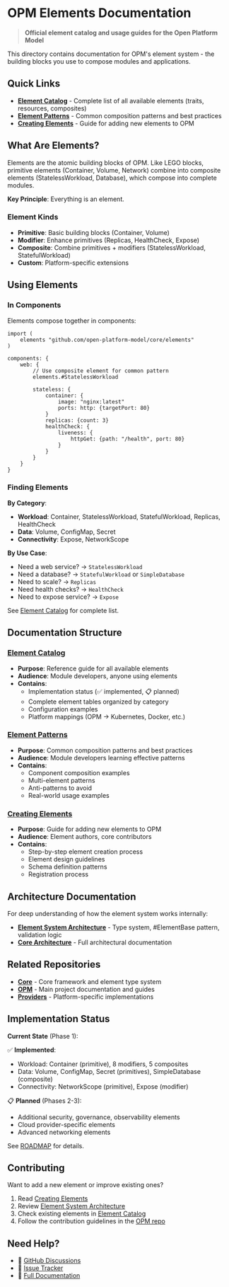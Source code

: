 # OPM Elements Documentation

> **Official element catalog and usage guides for the Open Platform Model**

This directory contains documentation for OPM's element system - the building blocks you use to compose modules and applications.

## Quick Links

- **[Element Catalog](element-catalog.md)** - Complete list of all available elements (traits, resources, composites)
- **[Element Patterns](element-patterns.md)** - Common composition patterns and best practices
- **[Creating Elements](creating-elements.md)** - Guide for adding new elements to OPM

## What Are Elements?

Elements are the atomic building blocks of OPM. Like LEGO blocks, primitive elements (Container, Volume, Network) combine into composite elements (StatelessWorkload, Database), which compose into complete modules.

**Key Principle**: Everything is an element.

### Element Kinds

- **Primitive**: Basic building blocks (Container, Volume)
- **Modifier**: Enhance primitives (Replicas, HealthCheck, Expose)
- **Composite**: Combine primitives + modifiers (StatelessWorkload, StatefulWorkload)
- **Custom**: Platform-specific extensions

## Using Elements

### In Components

Elements compose together in components:

```cue
import (
    elements "github.com/open-platform-model/core/elements"
)

components: {
    web: {
        // Use composite element for common pattern
        elements.#StatelessWorkload

        stateless: {
            container: {
                image: "nginx:latest"
                ports: http: {targetPort: 80}
            }
            replicas: {count: 3}
            healthCheck: {
                liveness: {
                    httpGet: {path: "/health", port: 80}
                }
            }
        }
    }
}
```

### Finding Elements

**By Category**:

- **Workload**: Container, StatelessWorkload, StatefulWorkload, Replicas, HealthCheck
- **Data**: Volume, ConfigMap, Secret
- **Connectivity**: Expose, NetworkScope

**By Use Case**:

- Need a web service? → `StatelessWorkload`
- Need a database? → `StatefulWorkload` or `SimpleDatabase`
- Need to scale? → `Replicas`
- Need health checks? → `HealthCheck`
- Need to expose service? → `Expose`

See [Element Catalog](element-catalog.md) for complete list.

## Documentation Structure

### [Element Catalog](element-catalog.md)

- **Purpose**: Reference guide for all available elements
- **Audience**: Module developers, anyone using elements
- **Contains**:
  - Implementation status (✅ implemented, 📋 planned)
  - Complete element tables organized by category
  - Configuration examples
  - Platform mappings (OPM → Kubernetes, Docker, etc.)

### [Element Patterns](element-patterns.md)

- **Purpose**: Common composition patterns and best practices
- **Audience**: Module developers learning effective patterns
- **Contains**:
  - Component composition examples
  - Multi-element patterns
  - Anti-patterns to avoid
  - Real-world usage examples

### [Creating Elements](creating-elements.md)

- **Purpose**: Guide for adding new elements to OPM
- **Audience**: Element authors, core contributors
- **Contains**:
  - Step-by-step element creation process
  - Element design guidelines
  - Schema definition patterns
  - Registration process

## Architecture Documentation

For deep understanding of how the element system works internally:

- **[Element System Architecture](https://github.com/open-platform-model/core/docs/architecture/element-system.md)** - Type system, #ElementBase pattern, validation logic
- **[Core Architecture](https://github.com/open-platform-model/core/docs/architecture/)** - Full architectural documentation

## Related Repositories

- **[Core](https://github.com/open-platform-model/core)** - Core framework and element type system
- **[OPM](https://github.com/open-platform-model/opm)** - Main project documentation and guides
- **[Providers](https://github.com/open-platform-model/providers)** - Platform-specific implementations

## Implementation Status

**Current State** (Phase 1):

✅ **Implemented**:

- Workload: Container (primitive), 8 modifiers, 5 composites
- Data: Volume, ConfigMap, Secret (primitives), SimpleDatabase (composite)
- Connectivity: NetworkScope (primitive), Expose (modifier)

📋 **Planned** (Phases 2-3):

- Additional security, governance, observability elements
- Cloud provider-specific elements
- Advanced networking elements

See [ROADMAP](https://github.com/open-platform-model/opm/ROADMAP.md) for details.

## Contributing

Want to add a new element or improve existing ones?

1. Read [Creating Elements](creating-elements.md)
2. Review [Element System Architecture](https://github.com/open-platform-model/core/docs/architecture/element-system.md)
3. Check existing elements in [Element Catalog](element-catalog.md)
4. Follow the contribution guidelines in the [OPM repo](https://github.com/open-platform-model/opm/CONTRIBUTING.md)

## Need Help?

- 💬 [GitHub Discussions](https://github.com/open-platform-model/opm/discussions)
- 🐛 [Issue Tracker](https://github.com/open-platform-model/elements/issues)
- 📖 [Full Documentation](https://github.com/open-platform-model/opm/docs)
